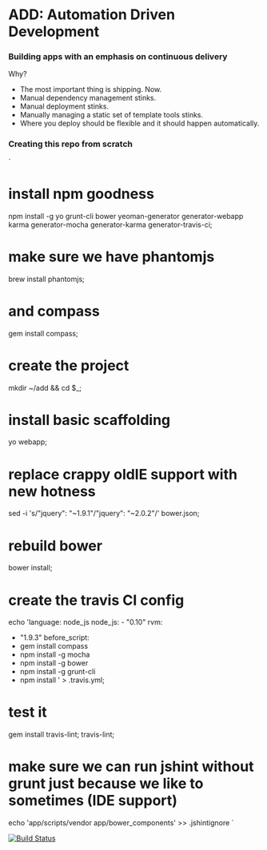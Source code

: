# ADD: Automation Driven Development
### Building apps with an emphasis on continuous delivery

Why?

* The most important thing is shipping. Now.
* Manual dependency management stinks.
* Manual deployment stinks.
* Manually managing a static set of template tools stinks.
* Where you deploy should be flexible and it should happen automatically.

### Creating this repo from scratch
`
# install npm goodness
npm install -g yo grunt-cli bower yeoman-generator generator-webapp karma generator-mocha generator-karma generator-travis-ci;
# make sure we have phantomjs
brew install phantomjs;
# and compass
gem install compass;
# create the project
mkdir ~/add && cd $_;
# install basic scaffolding
yo webapp;
# replace crappy oldIE support with new hotness
sed -i 's/"jquery": "~1.9.1"/"jquery": "~2.0.2"/' bower.json;
# rebuild bower
bower install;
# create the travis CI config
echo 'language: node_js
node_js:
    - "0.10"
rvm:
  - "1.9.3"
before_script:
  - gem install compass
  - npm install -g mocha 
  - npm install -g bower 
  - npm install -g grunt-cli
  - npm install 
' > .travis.yml;
# test it
gem install travis-lint;
travis-lint;
# make sure we can run jshint without grunt just because we like to sometimes (IDE support)
echo 'app/scripts/vendor
app/bower_components' >> .jshintignore
`


[![Build Status](https://travis-ci.org/atomantic/add.png?branch=master)](https://travis-ci.org/atomantic/add)